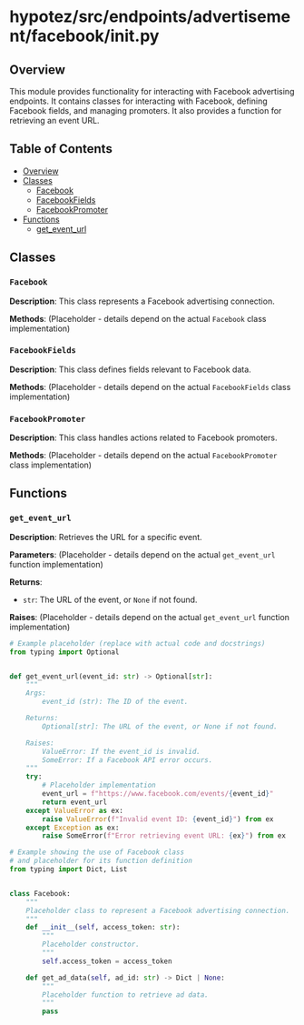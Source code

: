 # hypotez/src/endpoints/advertisement/facebook/__init__.py

## Overview

This module provides functionality for interacting with Facebook advertising endpoints. It contains classes for interacting with Facebook, defining Facebook fields, and managing promoters. It also provides a function for retrieving an event URL.

## Table of Contents

* [Overview](#overview)
* [Classes](#classes)
    * [Facebook](#facebook)
    * [FacebookFields](#facebookfields)
    * [FacebookPromoter](#facebookpromoter)
* [Functions](#functions)
    * [get_event_url](#geteventurl)


## Classes

### `Facebook`

**Description**: This class represents a Facebook advertising connection.

**Methods**: (Placeholder - details depend on the actual `Facebook` class implementation)


### `FacebookFields`

**Description**: This class defines fields relevant to Facebook data.

**Methods**: (Placeholder - details depend on the actual `FacebookFields` class implementation)


### `FacebookPromoter`

**Description**: This class handles actions related to Facebook promoters.

**Methods**: (Placeholder - details depend on the actual `FacebookPromoter` class implementation)


## Functions

### `get_event_url`

**Description**: Retrieves the URL for a specific event.

**Parameters**:
(Placeholder - details depend on the actual `get_event_url` function implementation)

**Returns**:
- `str`: The URL of the event, or `None` if not found.

**Raises**:
(Placeholder - details depend on the actual `get_event_url` function implementation)


```python
# Example placeholder (replace with actual code and docstrings)
from typing import Optional


def get_event_url(event_id: str) -> Optional[str]:
    """
    Args:
        event_id (str): The ID of the event.

    Returns:
        Optional[str]: The URL of the event, or None if not found.

    Raises:
        ValueError: If the event_id is invalid.
        SomeError: If a Facebook API error occurs.
    """
    try:
        # Placeholder implementation
        event_url = f"https://www.facebook.com/events/{event_id}"
        return event_url
    except ValueError as ex:
        raise ValueError(f"Invalid event ID: {event_id}") from ex
    except Exception as ex:
        raise SomeError(f"Error retrieving event URL: {ex}") from ex

```


```python
# Example showing the use of Facebook class
# and placeholder for its function definition
from typing import Dict, List


class Facebook:
    """
    Placeholder class to represent a Facebook advertising connection.
    """
    def __init__(self, access_token: str):
        """
        Placeholder constructor.
        """
        self.access_token = access_token

    def get_ad_data(self, ad_id: str) -> Dict | None:
        """
        Placeholder function to retrieve ad data.
        """
        pass

```